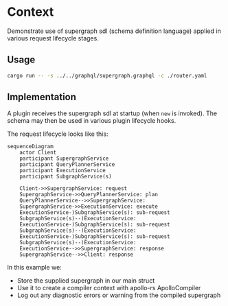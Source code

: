 # Context

Demonstrate use of supergraph sdl (schema definition language) applied in various request lifecycle stages.

## Usage

```bash
cargo run -- -s ../../graphql/supergraph.graphql -c ./router.yaml
```

## Implementation

A plugin receives the supergraph sdl at startup (when `new` is invoked).
The schema may then be used in various plugin lifecycle hooks.

The request lifecycle looks like this:

```mermaid
sequenceDiagram
    actor Client
    participant SupergraphService
    participant QueryPlannerService
    participant ExecutionService
    participant SubgraphService(s)

    Client->>SupergraphService: request
    SupergraphService->>QueryPlannerService: plan
    QueryPlannerService-->>SupergraphService: 
    SupergraphService->>ExecutionService: execute
    ExecutionService-)SubgraphService(s): sub-request
    SubgraphService(s)--)ExecutionService: 
    ExecutionService-)SubgraphService(s): sub-request
    SubgraphService(s)--)ExecutionService: 
    ExecutionService-)SubgraphService(s): sub-request
    SubgraphService(s)--)ExecutionService: 
    ExecutionService-->>SupergraphService: response
    SupergraphService-->>Client: response
```

In this example we:

- Store the supplied supergraph in our main struct
- Use it to create a compiler context with apollo-rs ApolloCompiler
- Log out any diagnostic errors or warning from the compiled supergraph
